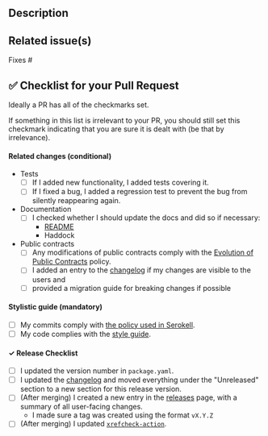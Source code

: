 ## Description

<!--
Describes the nature of your changes. If they are substantial, you should
further subdivide this into a section describing the problem you are solving and
another describing your solution.
-->

## Related issue(s)

<!--
- Short description of how the PR relates to the issue, including an issue link.
For example
- Fixed #1 by adding lenses to exported items

Write 'None' if there are no related issues (which is discouraged).
-->

Fixes #

## :white_check_mark: Checklist for your Pull Request

Ideally a PR has all of the checkmarks set.

If something in this list is irrelevant to your PR, you should still set this
checkmark indicating that you are sure it is dealt with (be that by irrelevance).

#### Related changes (conditional)

- Tests
  - [ ] If I added new functionality, I added tests covering it.
  - [ ] If I fixed a bug, I added a regression test to prevent the bug from
        silently reappearing again.

- Documentation
  - [ ] I checked whether I should update the docs and did so if necessary:
    - [README](https://github.com/serokell/xrefcheck/tree/master/README.md)
    - Haddock

- Public contracts
  - [ ] Any modifications of public contracts comply with the [Evolution
  of Public Contracts](https://www.notion.so/serokell/Evolution-of-Public-Contracts-2a3bf7971abe4806a24f63c84e7076c5) policy.
  - [ ] I added an entry to the [changelog](https://github.com/serokell/xrefcheck/tree/master/CHANGES.md) if my changes are visible to the users
        and
  - [ ] provided a migration guide for breaking changes if possible

#### Stylistic guide (mandatory)

- [ ] My commits comply with [the policy used in Serokell](https://www.notion.so/serokell/Where-and-how-to-commit-your-work-58f8973a4b3142c8abbd2e6fd5b3a08e).
- [ ] My code complies with the [style guide](https://github.com/serokell/style/blob/master/haskell.md).

#### ✓ Release Checklist

- [ ] I updated the version number in `package.yaml`.
- [ ] I updated the [changelog](https://github.com/serokell/xrefcheck/tree/master/CHANGES.md) and moved everything
      under the "Unreleased" section to a new section for this release version.
- [ ] (After merging) I created a new entry in the [releases](https://github.com/serokell/xrefcheck/releases) page,
      with a summary of all user-facing changes.
    *  I made sure a tag was created using the format `vX.Y.Z`
- [ ] (After merging) I updated [`xrefcheck-action`](https://github.com/serokell/xrefcheck-action#updating-supported-versions).
